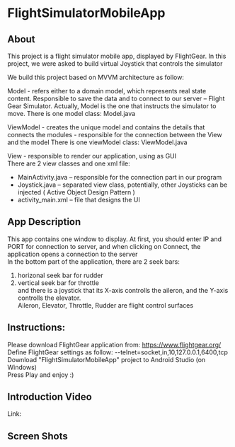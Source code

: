 # FlightSimulatorMobileApp

## About

This project is a flight simulator mobile app, displayed by FlightGear. In this project, we were asked to build virtual Joystick that controls the simulator

We build this project based on MVVM architecture as follow:

Model - refers either to a domain model, which represents real state content. Responsible to save the data and to connect to our server – Flight Gear Simulator. Actually,  Model is the one that instructs the simulator to move.
There is one model class: Model.java

ViewModel - creates the unique model and contains the details that connects the modules - responsible for the connection between the View and the model 
There is one viewModel class: ViewModel.java

View - responsible to render our application, using as GUI <br />
There are 2 view classes and one xml file: <br />
- MainActivity.java – responsible for the connection part in our program
- Joystick.java – separated view class, potentially, other Joysticks can be injected ( Active Object Design Pattern )
- activity_main.xml – file that designs the UI

## App Description
This app contains one window to display.
At first, you should enter IP and PORT for connection to server, and when clicking on Connect,
the application opens a connection to the server <br />
In the bottom part of the application, there are 2 seek bars: <br />
  1. horizonal seek bar for rudder <br />
  2. vertical seek bar for throttle <br />
and there is a joystick that its X-axis controlls the aileron, and the Y-axis controlls the elevator. <br />
Aileron, Elevator, Throttle, Rudder are flight control surfaces <br />

## Instructions:

Please download FlightGear application from: https://www.flightgear.org/ <br />
Define FlightGear settings as follow: --telnet=socket,in,10,127.0.0.1,6400,tcp <br />
Download "FlightSimulatorMobileApp" project to Android Studio (on Windows) <br />
Press Play and enjoy :) <br />


## Introduction Video
Link:

## Screen Shots

